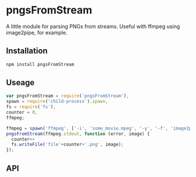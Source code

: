 # pngsFromStream

A little module for parsing PNGs from streams. Useful with ffmpeg using
image2pipe, for example.

## Installation

```bash
npm install pngsFromStream
```

## Useage

```JavaScript
var pngsFromStream = require('pngsFromStream'),
spawn = require('child-process').spawn,
fs = require('fs'),
counter = 0,
ffmpeg;

ffmpeg = spawn('ffmpeg', ['-i', 'some_movie.mpeg', '-y', '-f', 'image2pipe', '-'])
pngsFromStream(ffmpeg.stdout, function (error, image) {
  counter++
  fs.writeFile('file'+counter+'.png', image);
});
```

## API

